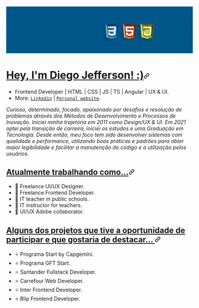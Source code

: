 
![](https://github.com/Diegojfsr/Diegojfsr/blob/main/Imagens/Capa%20Perfil.jpg)


<h1 id="user-content-hey-im-maiane-gabriele-" dir="auto"><a class="heading-link" href="#hey-im-maiane-gabriele-">Hey, I'm Diego Jefferson! :)<svg class="octicon octicon-link" viewBox="0 0 16 16" version="1.1" width="16" height="16" aria-hidden="true"><path d="m7.775 3.275 1.25-1.25a3.5 3.5 0 1 1 4.95 4.95l-2.5 2.5a3.5 3.5 0 0 1-4.95 0 .751.751 0 0 1 .018-1.042.751.751 0 0 1 1.042-.018 1.998 1.998 0 0 0 2.83 0l2.5-2.5a2.002 2.002 0 0 0-2.83-2.83l-1.25 1.25a.751.751 0 0 1-1.042-.018.751.751 0 0 1-.018-1.042Zm-4.69 9.64a1.998 1.998 0 0 0 2.83 0l1.25-1.25a.751.751 0 0 1 1.042.018.751.751 0 0 1 .018 1.042l-1.25 1.25a3.5 3.5 0 1 1-4.95-4.95l2.5-2.5a3.5 3.5 0 0 1 4.95 0 .751.751 0 0 1-.018 1.042.751.751 0 0 1-1.042.018 1.998 1.998 0 0 0-2.83 0l-2.5 2.5a1.998 1.998 0 0 0 0 2.83Z"></path></svg></a></h1>

<ul dir="auto">
<li>Frontend Developer | HTML | CSS | JS | TS | Angular | UX & UI. </li>
<li> More: <a href="https://www.linkedin.com/in/diegojfsr/" rel="nofollow"><code>Linkedin</code></a> | <a href="https://diegojfsr.myportfolio.com/" rel="nofollow"><code>Personal website</code></a>.</li>
</ul>
<!--
<h2 id="user-content-currently-working" dir="auto"><a class="heading-link" href="#currently-working"> Um pouco sobre Mim...<svg class="octicon octicon-link" viewBox="0 0 16 16" version="1.1" width="16" height="16" aria-hidden="true"><path d="m7.775 3.275 1.25-1.25a3.5 3.5 0 1 1 4.95 4.95l-2.5 2.5a3.5 3.5 0 0 1-4.95 0 .751.751 0 0 1 .018-1.042.751.751 0 0 1 1.042-.018 1.998 1.998 0 0 0 2.83 0l2.5-2.5a2.002 2.002 0 0 0-2.83-2.83l-1.25 1.25a.751.751 0 0 1-1.042-.018.751.751 0 0 1-.018-1.042Zm-4.69 9.64a1.998 1.998 0 0 0 2.83 0l1.25-1.25a.751.751 0 0 1 1.042.018.751.751 0 0 1 .018 1.042l-1.25 1.25a3.5 3.5 0 1 1-4.95-4.95l2.5-2.5a3.5 3.5 0 0 1 4.95 0 .751.751 0 0 1-.018 1.042.751.751 0 0 1-1.042.018 1.998 1.998 0 0 0-2.83 0l-2.5 2.5a1.998 1.998 0 0 0 0 2.83Z"></path></svg></a></h2>
<ul dir="auto">
-->
<em>
Curioso, determinado, focado, apaixonado por desafios e resolução de problemas através dos Métodos de Desenvolvimento e Processos de Inovação.
Iniciei minha trajetória em 2011 como Design/UX & UI. Em 2021 optei pela transição de carreira, iniciei os estudos e uma Graduação em Tecnologia.
Desde então, meu foco tem sido desenvolver sistemas com qualidade e performance, utilizando boas práticas e padrões para obter maior legibilidade e facilitar a manutenção do código e a utilização pelos usuários.
</em>






<h2 id="user-content-currently-working" dir="auto"><a class="heading-link" href="#currently-working">Atualmente trabalhando como...<svg class="octicon octicon-link" viewBox="0 0 16 16" version="1.1" width="16" height="16" aria-hidden="true"><path d="m7.775 3.275 1.25-1.25a3.5 3.5 0 1 1 4.95 4.95l-2.5 2.5a3.5 3.5 0 0 1-4.95 0 .751.751 0 0 1 .018-1.042.751.751 0 0 1 1.042-.018 1.998 1.998 0 0 0 2.83 0l2.5-2.5a2.002 2.002 0 0 0-2.83-2.83l-1.25 1.25a.751.751 0 0 1-1.042-.018.751.751 0 0 1-.018-1.042Zm-4.69 9.64a1.998 1.998 0 0 0 2.83 0l1.25-1.25a.751.751 0 0 1 1.042.018.751.751 0 0 1 .018 1.042l-1.25 1.25a3.5 3.5 0 1 1-4.95-4.95l2.5-2.5a3.5 3.5 0 0 1 4.95 0 .751.751 0 0 1-.018 1.042.751.751 0 0 1-1.042.018 1.998 1.998 0 0 0-2.83 0l-2.5 2.5a1.998 1.998 0 0 0 0 2.83Z"></path></svg></a></h2>

<ul dir="auto">
<li>🌠 Freelance UI/UX Designer.</li>
<li>🌠 Freelance Frontend Developer.</li>
<li>🌠 IT teacher in public schools.</li>
<li>🌠 IT instructor for teachers.</li>
<li>🌠 UI/UX Adobe collaborator. </li>
</ul>



<h2 id="user-content-love-values-and-design-led-me-to" dir="auto"><a class="heading-link" href="#love-values-and-design-led-me-to"> Alguns dos projetos que tive a oportunidade de participar e que gostaria de destacar...  <svg class="octicon octicon-link" viewBox="0 0 16 16" version="1.1" width="16" height="16" aria-hidden="true"><path d="m7.775 3.275 1.25-1.25a3.5 3.5 0 1 1 4.95 4.95l-2.5 2.5a3.5 3.5 0 0 1-4.95 0 .751.751 0 0 1 .018-1.042.751.751 0 0 1 1.042-.018 1.998 1.998 0 0 0 2.83 0l2.5-2.5a2.002 2.002 0 0 0-2.83-2.83l-1.25 1.25a.751.751 0 0 1-1.042-.018.751.751 0 0 1-.018-1.042Zm-4.69 9.64a1.998 1.998 0 0 0 2.83 0l1.25-1.25a.751.751 0 0 1 1.042.018.751.751 0 0 1 .018 1.042l-1.25 1.25a3.5 3.5 0 1 1-4.95-4.95l2.5-2.5a3.5 3.5 0 0 1 4.95 0 .751.751 0 0 1-.018 1.042.751.751 0 0 1-1.042.018 1.998 1.998 0 0 0-2.83 0l-2.5 2.5a1.998 1.998 0 0 0 0 2.83Z"></path></svg></a></h2>

<ul dir="auto">
<li>⭐ Programa Start by Capgemini. </li>
<li>⭐ Programa GFT Start. </li>
<li>⭐ Santander Fullstack Developer. </li>
<li>⭐ Carrefour Web Developer. </li>
<li>⭐ Inter Frontend Developer. </li>
<li>⭐ Blip Frontend Developer. </li>


<!--
<ul dir="auto">
<li>🌠 Frontend Developer Freelancer. </li>
<li>🌠 HTML | CSS | JS | TS | Angular | UX & UI. </li>
<li>🌠 More: <a href="https://www.linkedin.com/in/diegojfsr/" rel="nofollow"><code>Linkedin</code></a> | <a href="https://diegojfsr.myportfolio.com/" rel="nofollow"><code>Personal website</code></a>.</li>
</ul>
-->

















<!--

<h3>Hi, I'm Diego Jefferson</h3>
Frontend Developer | HTML | CSS | JS | TS | Angular | UX & UI.
<br>

<em>
<h4>😊 Um pouco sobre Mim. </h4>

Curioso, determinado, focado, apaixonado por desafios e resolução de problemas através dos Métodos de Desenvolvimento e Processos de Inovação.
Iniciei minha trajetória em 2011 como Design/UX & UI. Em 2021 optei pela transição de carreira, iniciei os estudos e uma Graduação em Tecnologia.
Desde então, meu foco tem sido desenvolver sistemas com qualidade e performance, utilizando boas práticas e padrões para obter maior legibilidade e facilitar a manutenção do código e a utilização pelos usuários.
</em>


<h4>😁 Me conheça ainda mais.</h4>
<div style="display:inline">

  <a href="https://diegojfsr.myportfolio.com/">
  <img src="https://img.shields.io/badge/Portifolio-FF4040?style=for-the-badge&logo=Portifolio&logoColor=white">
  </a>
  
  <a href="https://www.linkedin.com/in/diegojfsr/">
  <img src="https://img.shields.io/badge/linkedin-1769ff?style=for-the-badge&logo=linkedin&logoColor=white">
  </a>
 
  <a href="https://www.behance.net/diegojfsr">
  <img src="https://img.shields.io/badge/Behance-0000CD?style=for-the-badge&logo=behance&logoColor=white">
  </a>
  
  <a href="https://medium.com/@diegojfsr/about">
  <img src="https://img.shields.io/badge/Medium-176977?style=for-the-badge&logo=Medium&logoColor=white">
  </a>
 
  <a href="https://github.com/Diegojfsr/Curriculo/blob/main/DiegoJfsr-Frontend%20Developer.pdf">
  <img src="https://img.shields.io/badge/Curriculo-ec7642?style=for-the-badge&logo=Curriculo&logoColor=white">
  </a>
</div>
<br>

<h4>👨‍💻 Projetos & Experiência</h4>
Esses são alguns dos projetos que tive a oportunidade de participar e que gostaria de destacar.<br><br>



<a href="https://github.com/Diegojfsr/Programa_Start_by_Capgemini">
<img src="https://img.shields.io/badge/Capgemini-0ca5b0?style=for-the-badge">
</a>

<a href="https://diegojfsr.myportfolio.com/santander-fullstack-developer">
<img src="https://img.shields.io/badge/Santander-c9031a?style=for-the-badge">
</a>
 
<a href="https://diegojfsr.myportfolio.com/carrefour-web-developer-1">
<img src="https://img.shields.io/badge/Carrefour-0000CD?style=for-the-badge">
</a>

<a href="https://diegojfsr.myportfolio.com/gft-start">
<img src="https://img.shields.io/badge/GftStart-1769ff?style=for-the-badge">
</a>

<a href="https://diegojfsr.myportfolio.com/inter-frontend-developer">
<img src="https://img.shields.io/badge/Inter-c94f03?style=for-the-badge">
</a>

<a href="https://diegojfsr.myportfolio.com/take-blip-web-developer">
<img src="https://img.shields.io/badge/Blip-2986cc?style=for-the-badge">
</a>
-->






<!--
<p dir="auto">
<em>
<strong>👨‍💻 Projetos & Experiência</strong><br>
Esses são alguns dos projetos que tive a oportunidade de participar e que gostaria de destacar:<br>
<a href="https://github.com/Diegojfsr/GFT_Start"> <strong> 🟢 GFT Start</strong> </a> |
<a href="https://github.com/Diegojfsr/Programa_Start_by_Capgemini"> <strong> 🟢 Start by Capgemini</strong> </a>  | 
<a href="https://github.com/Diegojfsr/Carrefour_Web_Developer"> <strong> 🟢 Carrefour Web Dev</strong> </a> |
<a href="https://github.com/Diegojfsr/Santander_Fullstack_Developer"> <strong> 🟢 Santander FullStack Dev</strong> </a></li>
</em>
</p>
-->



